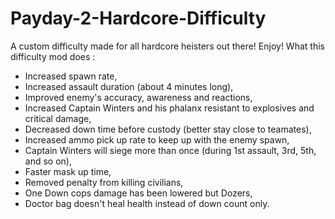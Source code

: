 # Payday-2-Hardcore-Difficulty
A custom difficulty made for all hardcore heisters out there! Enjoy!
What this difficulty mod does :
- Increased spawn rate,
- Increased assault duration (about 4 minutes long),
- Improved enemy's accuracy, awareness and reactions,
- Increased Captain Winters and his phalanx resistant to explosives and critical damage,
- Decreased down time before custody (better stay close to teamates),
- Increased ammo pick up rate to keep up with the enemy spawn,
- Captain Winters will siege more than once (during 1st assault, 3rd, 5th, and so on),
- Faster mask up time,
- Removed penalty from killing civilians,
- One Down cops damage has been lowered but Dozers,
- Doctor bag doesn't heal health instead of down count only.
